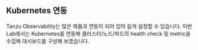 ## Kubernetes 연동
Tanzu Observability는 많은 제품과 연동이 되어 있어 쉽게 설정할 수 있습니다.
이번 Lab에서는 Kubernetes를 연동해 클러스터/노드/파드의 health check 및 metric을 수집해 대시보드를 구성해 보겠습니다.

